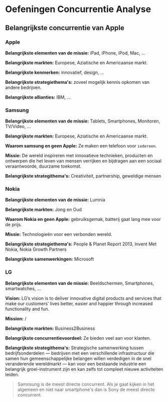 # Oefeningen Concurrentie Analyse

## Belangrijkste concurrentie van Apple

### Apple

**Belangrijkste elementen van de missie:** iPad, iPhone, iPod, Mac, ...

**Belangrijkste markten:** Europese, Aziatische en Americaanse markt.

**Belangrijkste kenmerken:** innovatief, design, ...

**Belangrijkste strategiethema's:** zoveel mogelijk kennis opkomen van andere bedrijven.

**Belangrijkste allianties:** IBM, ...

### Samsung

**Belangrijkste elementen van de missie:** Tablets, Smartphones, Monitoren, TV/Video, ...

**Belangrijkste markten:** Europese, Aziatische en Americaanse markt.

**Waarom samsung en geen Apple:** Ze maken een telefoon voor `iedereen`.

**Missie:** De wereld inspireren met innovatieve technieken, producten en ontwerpen die het leven van mensen verrijken en bijdragen aan een sociaal veraantwoorde, duurzame toekomst.

**Belangrijkste strategithema's:** Creativiteit, partnership, geweldige mensen


### Nokia

**Belangrijkste elementen van de missie:** Lumnia

**Belangrijkste markten:** Jong en Oud

**Waarom Nokia en geen Apple:** gebruiksgemak, batterij gaat lang mee voor de prijs.

**Missie:** Technologieën voor een verbonden wereld.

**Belangrijkste strategiethema's:** People & Planet Report 2013, Invent Met Nokia, Nokia Growth Partners

**Belangrijkste samenwerkingen:** Microsoft

### LG

**Belangrijkste elementen van de missie:** Beeldschermen, Smartphones, smartwatches, ...

**Vision:** LG’s vision is to deliver innovative digital products and services that make our customers’ lives better, easier and happier through increased functionality and fun.

**Mission:** /

**Belangrijkste markten:** Business2Business

**Belangrijkste concurrentievoordeel:** Ze bieden veel aan voor klanten.

**Belangrijkste strategithema's:** Strategische samenwerking tussen bedrijfsonderdelen — bedrijven met een verschillende infrastructuur die samen hun gemeenschappelijke belangen willen verdedigen in de snel veranderende wereldmarkt — kan voor een bestaande industrie een belangrijk groei-instrument zijn en kan zelfs tot compleet nieuwe activiteiten leiden.


> Samnsung is de meest directe concurrent. Als je gaat kijken in het algemeen en niet naar smartphone's dan is Sony de meest directe concurrent.
